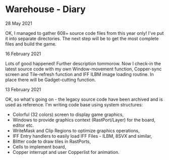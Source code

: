 # Warehouse - Diary

28 May 2021

OK, I managed to gather 608+ source code files from this year only!
I've put it into separate directories.
The next step will be to get the most complete files and build the game.

16 February 2021

Lots of good happened! Further description tommorow. Now I check-in the latest
source code with my own Window-movement function, Copper-sync screen and 
Tile-refresh function and IFF ILBM image loading routine. In place there
will be Gadget-cutting function.

13 February 2021

OK, so what's going on - the legacy source code have been archived and is used as
reference.
I'm writing code base using system structures:
- Colorful (32 colors) screen to display game graphics,
- Windows to provide graphics context (RastPort/Layer) for the board, editor etc.
- WriteMask and Clip Regions to optimize graphics operations,
- IFF Entry handlers to easily load IFF Files - ILBM, 8SVX and similar,
- Blitter code to draw tiles in RastPorts,
- Cells to implement board,
- Copper interrupt and user Copperlist for animation.